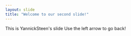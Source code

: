```yaml
---
layout: slide
title: "Welcome to our second slide!"
---
```

This is YannickSteen's slide
Use the left arrow to go back!